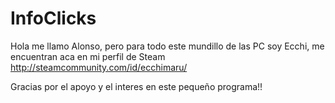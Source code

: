 # InfoClicks

Hola me llamo Alonso, pero para todo este mundillo de las PC soy Ecchi, me encuentran aca en mi perfil de Steam
http://steamcommunity.com/id/ecchimaru/

Gracias por el apoyo y el interes en este pequeño programa!!
